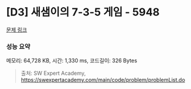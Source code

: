 # [D3] 새샘이의 7-3-5 게임 - 5948 

[문제 링크](https://swexpertacademy.com/main/code/problem/problemDetail.do?contestProbId=AWZ2IErKCwUDFAUQ) 

### 성능 요약

메모리: 64,728 KB, 시간: 1,330 ms, 코드길이: 326 Bytes



> 출처: SW Expert Academy, https://swexpertacademy.com/main/code/problem/problemList.do